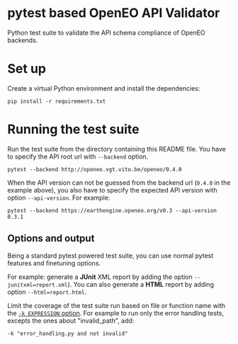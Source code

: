 # pytest based OpenEO API Validator

Python test suite to validate the API schema compliance of OpenEO backends.


# Set up

Create a virtual Python environment and install the dependencies:

    pip install -r requirements.txt


# Running the test suite

Run the test suite from the directory containing this README file.
You have to specify the API root url with `--backend` option.

    pytest --backend http://openeo.vgt.vito.be/openeo/0.4.0

When the API version can not be guessed from the backend url
(`0.4.0` in the example above),
you also have to specify the expected API version with option `--api-version`.
For example:

    pytest --backend https://earthengine.openeo.org/v0.3 --api-version 0.3.1

## Options and output

Being a standard pytest powered test suite, you can use
normal pytest features and finetuning options.

For example: generate a **JUnit** XML report by adding the option `--junitxml=report.xml`).
You can also generate a **HTML** report by adding option `--html=report.html`.


Limit the coverage of the test suite run based on file or function name with the [`-k EXPRESSION` option](https://docs.pytest.org/en/latest/example/markers.html#using-k-expr-to-select-tests-based-on-their-name).
For example to run only the error handling tests, excepts the ones about "invalid_path", add:

    -k "error_handling.py and not invalid"



